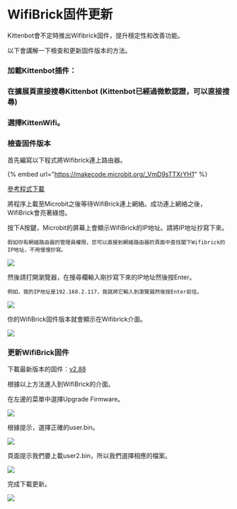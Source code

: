 # WifiBrick固件更新

Kittenbot會不定時推出Wifibrick固件，提升穩定性和改善功能。

以下會講解一下檢查和更新固件版本的方法。

### 加載Kittenbot插件：

### 在擴展頁直接搜尋Kittenbot (Kittenbot已經過微軟認證，可以直接搜尋)

### 選擇KittenWifi。

### 檢查固件版本

首先編寫以下程式將Wifibrick連上路由器。

{% embed url="https://makecode.microbit.org/_VmD9sTTXrYH1" %}

[參考程式下載](https://makecode.microbit.org/_VmD9sTTXrYH1)

將程序上載至Microbit之後等待WifiBrick連上網絡。成功連上網絡之後，WifiBrick會亮著綠燈。

按下A按鍵，Microbit的屏幕上會顯示WifiBrick的IP地址。請將IP地址抄寫下來。

```
假如你有網絡路由器的管理員權限，您可以直接到網絡路由器的頁面中查找閣下Wifibrick的IP地址，不用慢慢抄寫。
```

![](https://kittenbothk.readthedocs.io/en/latest/_images/update31.gif)

然後請打開瀏覽器，在搜尋欄輸入剛抄寫下來的IP地址然後按Enter。

```
例如，我的IP地址是192.168.2.117，我就將它輸入到瀏覽器然後按Enter前往。
```

![](https://kittenbothk.readthedocs.io/en/latest/_images/update42.gif)

你的WifiBrick固件版本就會顯示在Wifibrick介面。

![](https://kittenbothk.readthedocs.io/en/latest/_images/update23.png)

### 更新WifiBrick固件

下載最新版本的固件：[v2.88](https://bit.ly/WifiBrickFW288)

根據以上方法進入到WifiBrick的介面。

在左邊的菜單中選擇Upgrade Firmware。

![](https://kittenbothk.readthedocs.io/en/latest/_images/update52.png)

根據提示，選擇正確的user.bin。

![](https://kittenbothk.readthedocs.io/en/latest/_images/update62.png)

頁面提示我們要上載user2.bin，所以我們選擇相應的檔案。

![](https://kittenbothk.readthedocs.io/en/latest/_images/update82.png)

完成下載更新。

![](https://kittenbothk.readthedocs.io/en/latest/_images/update72.png)
